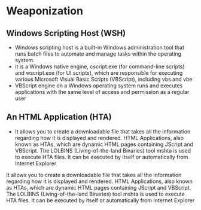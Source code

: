 # Weaponization
## Windows Scripting Host (WSH)
  - Windows scripting host is a built-in Windows administration tool that runs batch files to automate and manage tasks within the operating system.
  - it is a Windows native engine, cscript.exe (for command-line scripts) and wscript.exe (for UI scripts), which are responsible for executing various Microsoft Visual Basic Scripts (VBScript), including vbs and vbe
  - VBScript engine on a Windows operating system runs and executes applications with the same level of access and permission as a regular user
 ## An HTML Application (HTA)
  - It allows you to create a downloadable file that takes all the information regarding how it is displayed and rendered. HTML Applications, also known as HTAs, which are dynamic HTML pages containing JScript and VBScript. The LOLBINS (Living-of-the-land Binaries) tool mshta is used to execute HTA files. It can be executed by itself or automatically from Internet Explorer
  
It allows you to create a downloadable file that takes all the information regarding how it is displayed and rendered. HTML Applications, also known as HTAs, which are dynamic HTML pages containing JScript and VBScript. The LOLBINS (Living-of-the-land Binaries) tool mshta is used to execute HTA files. It can be executed by itself or automatically from Internet Explorer


